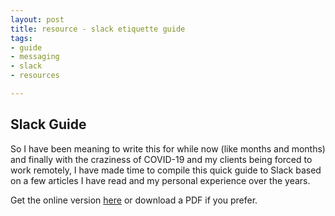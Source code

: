 ```yaml
---
layout: post
title: resource - slack etiquette guide
tags:
- guide
- messaging
- slack
- resources

---
```

## Slack Guide

So I have been meaning to write this for while now (like months and months) and finally with the craziness of COVID-19 and my clients being forced to work remotely, I have made time to compile this quick guide to Slack based on a few articles I have read and my personal experience over the years.

Get the online version [here](https://www.notion.so/softwarecrafts/Slack-Team-Messaging-Etiquette-Guide-1388f9992a3f43ffb86f9853f498d01b "Slack Guide") or download a PDF if you prefer.